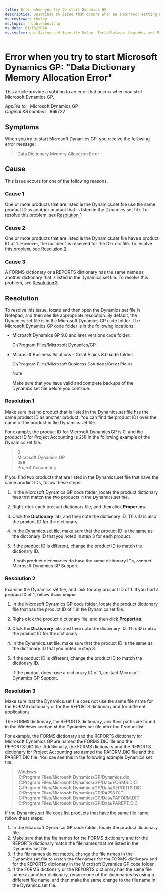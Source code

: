 ```yaml
---
title: Error when you try to start Dynamics GP
description: Describes an issue that occurs when an incorrect setting exists in the Dynamics.set file for Microsoft Dynamics GP or Microsoft Business Solutions - Great Plains. Provides a resolution.
ms.reviewer: theley
ms.topic: troubleshooting
ms.date: 03/13/2024
ms.custom: sap:System and Security Setup, Installation, Upgrade, and Migrations
---
```

# Error when you try to start Microsoft Dynamics GP: "Data Dictionary Memory Allocation Error"

This article provide a solution to an error that occurs when you start Microsoft Dynamics GP.

_Applies to:_ &nbsp; Microsoft Dynamics GP  
_Original KB number:_ &nbsp; 866722

## Symptoms

When you try to start Microsoft Dynamics GP, you receive the following error message:

> Data Dictionary Memory Allocation Error

## Cause

This issue occurs for one of the following reasons.

### Cause 1

One or more products that are listed in the Dynamics.set file use the same product ID as another product that is listed in the Dynamics.set file. To resolve this problem, see [Resolution 1](#resolution-1).

### Cause 2

One or more products that are listed in the Dynamics.set file have a product ID of 1. However, the number 1 is reserved for the Dex.dic file. To resolve this problem, see [Resolution 2](#resolution-3).

### Cause 3

A FORMS dictionary or a REPORTS dictionary has the same name as another dictionary that is listed in the Dynamics.set file. To resolve this problem, see [Resolution 3](#resolution-3).

## Resolution

To resolve this issue, locate and then open the Dynamics.set file in Notepad, and then see the appropriate resolution. By default, the Dynamics.set file is in the Microsoft Dynamics GP code folder. The Microsoft Dynamics GP code folder is in the following locations:

- Microsoft Dynamics GP 9.0 and later versions code folder:

    C:/Program Files/Microsoft Dynamics/GP

- Microsoft Business Solutions - Great Plains 8.0 code folder:

    C:/Program Files/Microsoft Business Solutions/Great Plains

    > [!NOTE]
    > Make sure that you have valid and complete backups of the Dynamics.set file before you continue.

### Resolution 1

Make sure that no product that is listed in the Dynamics.set file has the same product ID as another product. You can find the product IDs over the name of the product in the Dynamics.set file.

For example, the product ID for Microsoft Dynamics GP is 0, and the product ID for Project Accounting is 258 in the following example of the Dynamics.set file.

> 0  
> Microsoft Dynamics GP  
> 258  
> Project Accounting

If you find two products that are listed in the Dynamics.set file that have the same product IDs, follow these steps:

1. In the Microsoft Dynamics GP code folder, locate the product dictionary files that match the two products in the Dynamics.set file.
2. Right-click each product dictionary file, and then click **Properties**.
3. Click the **Dictionary** tab, and then note the dictionary ID. This ID is also the product ID for the dictionary.
4. In the Dynamics.set file, make sure that the product ID is the same as the dictionary ID that you noted in step 3 for each product.
5. If the product ID is different, change the product ID to match the dictionary ID.

    If both product dictionaries do have the same dictionary IDs, contact Microsoft Dynamics GP Support.

### Resolution 2

Examine the Dynamics.set file, and look for any product ID of 1. If you find a product ID of 1, follow these steps:

1. In the Microsoft Dynamics GP code folder, locate the product dictionary file that has the product ID of 1 in the Dynamics.set file.
2. Right-click the product dictionary file, and then click **Properties**.
3. Click the **Dictionary** tab, and then note the dictionary ID. This ID is also the product ID for the dictionary.
4. In the Dynamics.set file, make sure that the product ID is the same as the dictionary ID that you noted in step 3.
5. If the product ID is different, change the product ID to match the dictionary ID.

    If the product does have a dictionary ID of 1, contact Microsoft Dynamics GP Support.

### Resolution 3

Make sure that the Dynamics.set file does not use the same file name for the FORMS dictionary or for the REPORTS dictionary and for different applications.

The FORMS dictionary, the REPORTS dictionary, and their paths are found in the Windows section of the Dynamics.set file after the Product list.

For example, the FORMS dictionary and the REPORTS dictionary for Microsoft Dynamics GP are named the FORMS.DIC file and the REPORTS.DIC file. Additionally, the FORMS dictionary and the REPORTS dictionary for Project Accounting are named the PAFORM.DIC file and the PAREPT.DIC file. You can see this in the following example Dynamics.set file.

> Windows  
:C:Program Files/Microsoft Dynamics/GP/Dynamics.dic  
:C:Program Files/Microsoft Dynamics/GP/Data/FORMS.DIC  
:C:Program Files/Microsoft Dynamics/GP/Data/REPORTS.DIC  
:C:Program Files/Microsoft Dynamics/GP/PA258.DIC  
:C:Program Files/Microsoft Dynamics/GP/Data/PAFORM.DIC  
:C:Program Files/Microsoft Dynamics/GP/Data/PAREPT.DIC

If the Dynamics.set file does list products that have the same file name, follow these steps:

1. In the Microsoft Dynamics GP code folder, locate the product dictionary file.
2. Make sure that the file names for the FORMS dictionary and for the REPORTS dictionary match the file names that are listed in the Dynamics.set file.
3. If the file names do not match, change the file names in the Dynamics.set file to match the file names for the FORMS dictionary and for the REPORTS dictionary in the Microsoft Dynamics GP code folder.
4. If the FORMS dictionary or the REPORTS dictionary has the same file name as another dictionary, rename one of the dictionaries by using a different file name, and then make the same change to the file name in the Dynamics.set file.
